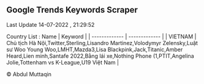 

## Google Trends Keywords Scraper 
 
Last Update 14-07-2022 , 21:29:52

Country List :
 Name  | Keyword |
| ------------- | ------------- |
| VIETNAM | Chủ tịch Hà Nội,Twitter,Sterling,Lisandro Martinez,Volodymyr Zelensky,Luật sư Woo Young Woo,LMHT,Mazda3,Lisa Blackpink,Jack,Titanic,Amber Heard,Lien minh,Santafe 2022,Bằng lái xe,Nothing Phone (1,PTIT,Angelina Jolie,Tottenham vs K-League,U19 Việt Nam |



© Abdul Muttaqin 
